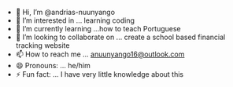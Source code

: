 - 👋 Hi, I’m @andrias-nuunyango
- 👀 I’m interested in ... learning coding
- 🌱 I’m currently learning ...how to teach Portuguese 
- 💞️ I’m looking to collaborate on ... create a school based financial tracking website
- 📫 How to reach me ... anuunyango16@outlook.com 
- 😄 Pronouns: ... he/him
- ⚡ Fun fact: ... I have very little knowledge about this

<!---
andrias-nuunyango/andrias-nuunyango is a ✨ special ✨ repository because its `README.md` (this file) appears on your GitHub profile.
You can click the Preview link to take a look at your changes.
--->
